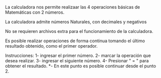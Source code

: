La calculadora nos permite realizaar las 4 operaciones básicas de Matemáticas con 2 números.

La calculadora admite números Naturales, con decimales y negativos

No se requieren archivos extra para el funcionamiento de la calculadora.

Es posible realizar operaciones de forma continua tomando el último resultado obtenido, como el primer operador.

Instrucciones:
    1- ingresar el primer número.
    2- marcar la operación que desea realizar.
    3- ingresar el siguiente número.
    4- Presionar " = " para obtener el resultado.
    *- En este punto es posible continuar desde el punto 2.